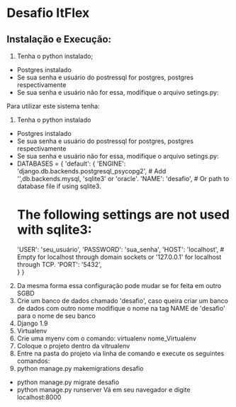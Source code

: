 # Desafio ItFlex

## Instalação e Execução:

1) Tenha o python instalado;
* Postgres instalado
* Se sua senha e usuário do postressql for postgres, postgres respectivamente
* Se sua senha e usuário não for essa, modifique o arquivo setings.py:


Para utilizar este sistema tenha:

1) Tenha o python instalado
* Postgres instalado
* Se sua senha e usuário do postressql for postgres, postgres respectivamente
* Se sua senha e usuário não for essa, modifique o arquivo setings.py:
* DATABASES = {
	'default': {
	'ENGINE': 'django.db.backends.postgresql_psycopg2', # Add   '',db.backends.mysql, 'sqlite3' or 'oracle'.
	'NAME': 'desafio',                      # Or path to database file if using sqlite3.
	# The following settings are not used with sqlite3:
	'USER': 'seu_usuário',
	'PASSWORD': 'sua_senha',
	'HOST': 'localhost',                      # Empty for localhost through domain sockets or '127.0.0.1' for localhost through TCP.
	'PORT': '5432',  
	}
}
2) Da mesma forma essa configuração pode mudar se for feita em outro SGBD
3) Crie um banco de dados chamado 'desafio', caso queira criar um banco de dados com outro nome
		modifique o nome na tag NAME de 'desafio' para o nome de seu banco
4) Django 1.9
5) Virtualenv
6) Crie uma myenv com o comando: virtualenv nome_Virtualenv
7) Coloque o projeto dentro da vitrualenv
8) Entre na pasta do projeto via linha de comando e execute os seguintes comandos:
1) python manage.py makemigrations desafio
* python manage.py migrate desafio
* python manage.py runserver
Vá em seu navegador e digite localhost:8000
